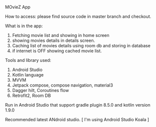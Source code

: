 MOvieZ App

How to access:
please find source code in master branch and checkout.

What is in the app:
1. Fetching movie list and showing in home screen 
2. showing movies details in details screen.
3. Caching list of movies details using room db and storing in database
4. if internet is OFF showing cached movie list.

Tools and library used:
1. Android Studio
2. Kotlin language
3. MVVM 
4. Jetpack compose, compose navigation, material3
5. Dagger hilt, Coroutines flow
6. Retrofit2, Room DB

Run in Android Studio that support gradle plugin 8.5.0 and kotlin version 1.9.0

Recommended latest ANdroid studio. [ I'm using Android Studio Koala ]
